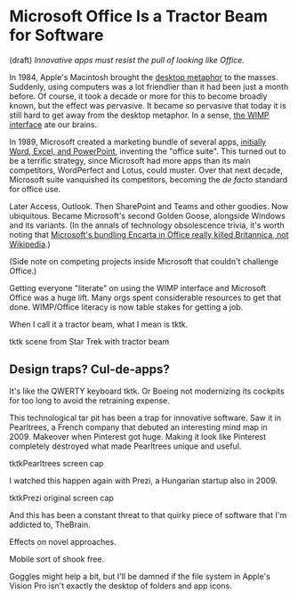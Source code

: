 # Microsoft Office Is a Tractor Beam for Software
(draft) 
*Innovative apps must resist the pull of looking like Office.*

In 1984, Apple's Macintosh brought the [desktop metaphor](https://en.wikipedia.org/wiki/Desktop_metaphor) to the masses. Suddenly, using computers was a lot friendlier than it had been just a month before. Of course, it took a decade or more for this to become broadly known, but the effect was pervasive. It became so pervasive that today it is still hard to get away from the desktop metaphor. In a sense, [the WIMP interface](http://en.wikipedia.org/wiki/WIMP_(computing)) ate our brains. 

In 1989, Microsoft created a marketing bundle of several apps, [initially Word, Excel, and PowerPoint](https://en.wikipedia.org/wiki/Microsoft_Office), inventing the "office suite". This turned out to be a terrific strategy, since Microsoft had more apps than its main competitors, WordPerfect and Lotus, could muster. Over that next decade, Microsoft suite vanquished its competitors, becoming the *de facto* standard for office use.

Later Access, Outlook. Then SharePoint and Teams and other goodies. Now ubiquitous. Became Microsoft's second Golden Goose, alongside Windows and its variants. (In the annals of technology obsolescence trivia, it's worth noting that [Microsoft's bundling Encarta in Office really killed Britannica, not Wikipedia](https://www.wired.com/2012/03/wikipedia-didnt-kill-brittanica-windows-did/).) 

(Side note on competing projects inside Microsoft that couldn't challenge Office.) 

Getting everyone "literate" on using the WIMP interface and Microsoft Office was a huge lift. Many orgs spent considerable resources to get that done. WIMP/Office literacy is now table stakes for getting a job. 

When I call it a tractor beam, what I mean is tktk. 

tktk scene from Star Trek with tractor beam 

## Design traps? Cul-de-apps? 

It's like the QWERTY keyboard tktk. Or Boeing not modernizing its cockpits for too long to avoid the retraining expense. 

This technological tar pit has been a trap for innovative software. Saw it in Pearltrees, a French company that debuted an interesting mind map in 2009. Makeover when Pinterest got huge. Making it look like Pinterest completely destroyed what made Pearltrees unique and useful. 

tktkPearltrees screen cap

I watched this happen again with Prezi, a Hungarian startup also in 2009. 

tktkPrezi original screen cap

And this has been a constant threat to that quirky piece of software that I'm addicted to, TheBrain. 

Effects on novel approaches. 

Mobile sort of shook free. 

Goggles might help a bit, but I'll be damned if the file system in Apple's Vision Pro isn't exactly the desktop of folders and app icons. 

